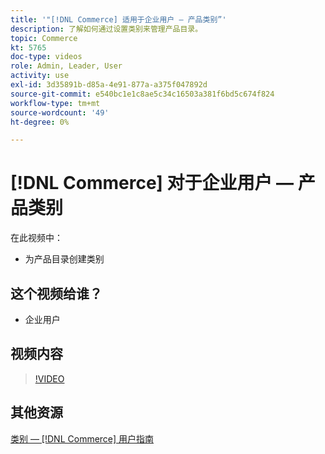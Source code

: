 ```yaml
---
title: '"[!DNL Commerce] 适用于企业用户 — 产品类别”'
description: 了解如何通过设置类别来管理产品目录。
topic: Commerce
kt: 5765
doc-type: videos
role: Admin, Leader, User
activity: use
exl-id: 3d35891b-d85a-4e91-877a-a375f047892d
source-git-commit: e540bc1e1c8ae5c34c16503a381f6bd5c674f824
workflow-type: tm+mt
source-wordcount: '49'
ht-degree: 0%

---
```


# [!DNL Commerce] 对于企业用户 — 产品类别

在此视频中：

- 为产品目录创建类别

## 这个视频给谁？

- 企业用户

## 视频内容

>[!VIDEO](https://video.tv.adobe.com/v/35950?quality=12&learn=on)

## 其他资源

[类别 —  [!DNL Commerce] 用户指南](https://docs.magento.com/user-guide/catalog/categories.html)
